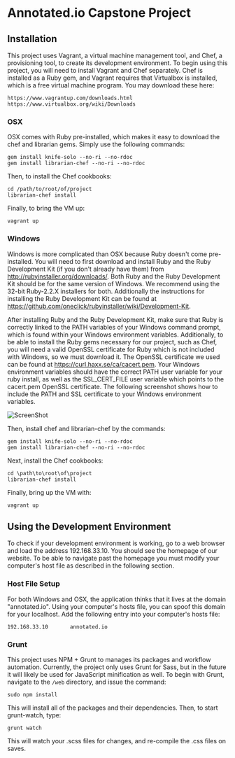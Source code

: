 # Annotated.io Capstone Project

## Installation
This project uses Vagrant, a virtual machine management tool, and Chef, a provisioning tool, to create its development environment. To begin using this project, you will need to install Vagrant and Chef separately. Chef is installed as a Ruby gem, and Vagrant requires that Virtualbox is installed, which is a free virtual machine program. You may download these here:
```
https://www.vagrantup.com/downloads.html
https://www.virtualbox.org/wiki/Downloads
```

### OSX
OSX comes with Ruby pre-installed, which makes it easy to download the chef and librarian gems. Simply use the following commands:
```
gem install knife-solo --no-ri --no-rdoc
gem install librarian-chef --no-ri --no-rdoc
```

Then, to install the Chef cookbooks:
```
cd /path/to/root/of/project
librarian-chef install
```

Finally, to bring the VM up:
```
vagrant up
```

### Windows
Windows is more complicated than OSX because Ruby doesn't come pre-installed. You will need to first download and install Ruby and the Ruby Development Kit (if you don't already have them) from http://rubyinstaller.org/downloads/. Both Ruby and the Ruby Development Kit should be for the same version of Windows. We recommend using the 32-bit Ruby-2.2.X installers for both. Additionally the instructions for installing the Ruby Development Kit can be found at https://github.com/oneclick/rubyinstaller/wiki/Development-Kit.

After installing Ruby and the Ruby Development Kit, make sure that Ruby is correctly linked to the PATH variables of your Windows command prompt, which is found within your Windows environment variables. Additionally, to be able to install the Ruby gems necessary for our project, such as Chef, you will need a valid OpenSSL certificate for Ruby which is not included with Windows, so we must download it. The OpenSSL certificate we used can be found at https://curl.haxx.se/ca/cacert.pem. Your Windows environment variables should have the correct PATH user variable for your ruby install, as well as the SSL\_CERT\_FILE user variable which points to the cacert.pem OpenSSL certificate. The following screenshot shows how to include the PATH and SSL certificate to your Windows environment variables.

![ScreenShot](https://raw.github.com/karlmoser/Video-Annotation/master/screenshots/1.png)

Then, install chef and librarian-chef by the commands:
```
gem install knife-solo --no-ri --no-rdoc
gem install librarian-chef --no-ri --no-rdoc
```

Next, install the Chef cookbooks:
```
cd \path\to\root\of\project
librarian-chef install
```
Finally, bring up the VM with:
```
vagrant up
```

## Using the Development Environment
To check if your development environment is working, go to a web browser and load the address 192.168.33.10. You should see the homepage of our website. To be able to navigate past the homepage you must modify your computer's host file as described in the following section.

### Host File Setup
For both Windows and OSX, the application thinks that it lives at the domain "annotated.io". Using your computer's hosts file, you can spoof this domain for your localhost. Add the following entry into your computer's hosts file:
```
192.168.33.10		annotated.io
```


### Grunt
This project uses NPM + Grunt to manages its packages and workflow automation. Currently, the project only uses Grunt for Sass, but in the future it will likely be used for JavaScript minification as well. To begin with Grunt, navigate to the `/web` directory, and issue the command:

``` sudo npm install ```

This will install all of the packages and their dependencies. Then, to start grunt-watch, type:

```grunt watch```

This will watch your .scss files for changes, and re-compile the .css files on saves.
